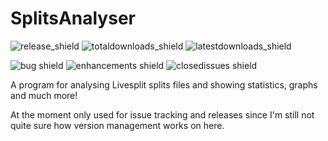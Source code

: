 # SplitsAnalyser

![release_shield](https://img.shields.io/github/v/release/noahkra/splitsanalyser?include_prereleases&color=blue) ![totaldownloads_shield](https://img.shields.io/github/downloads/noahkra/splitsanalyser/total?label=total%20downloads) ![latestdownloads_shield](https://img.shields.io/github/downloads-pre/noahkra/splitsanalyser/latest/total) 

![bug shield](https://img.shields.io/github/issues-raw/noahkra/splitsanalyser/bug) ![enhancements shield](https://img.shields.io/github/issues-raw/noahkra/splitsanalyser/enhancement) ![closedissues shield](https://img.shields.io/github/issues-closed-raw/noahkra/splitsanalyser?color=green)

A program for analysing Livesplit splits files and showing statistics, graphs and much more!

At the moment only used for issue tracking and releases since I'm still not quite sure how version management works on here.
